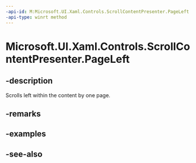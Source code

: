 ```yaml
---
-api-id: M:Microsoft.UI.Xaml.Controls.ScrollContentPresenter.PageLeft
-api-type: winrt method
---
```


<!-- Method syntax
public void PageLeft()
-->

# Microsoft.UI.Xaml.Controls.ScrollContentPresenter.PageLeft

## -description
Scrolls left within the content by one page.

## -remarks

## -examples

## -see-also
